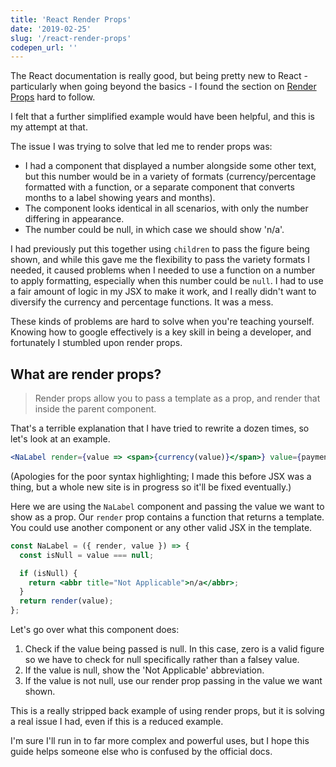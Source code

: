 ```yaml
---
title: 'React Render Props'
date: '2019-02-25'
slug: '/react-render-props'
codepen_url: ''
---
```


The React documentation is really good, but being pretty new to React - particularly when going beyond the basics - I found the section on [Render Props](https://reactjs.org/docs/render-props.html) hard to follow.

I felt that a further simplified example would have been helpful, and this is my attempt at that.

The issue I was trying to solve that led me to render props was:

- I had a component that displayed a number alongside some other text, but this number would be in a variety of formats (currency/percentage formatted with a function, or a separate component that converts months to a label showing years and months).
- The component looks identical in all scenarios, with only the number differing in appearance.
- The number could be null, in which case we should show 'n/a'.

I had previously put this together using `children` to pass the figure being shown, and while this gave me the flexibility to pass the variety formats I needed, it caused problems when I needed to use a function on a number to apply formatting, especially when this number could be `null`. I had to use a fair amount of logic in my JSX to make it work, and I really didn't want to diversify the currency and percentage functions. It was a mess.

These kinds of problems are hard to solve when you're teaching yourself. Knowing how to google effectively is a key skill in being a developer, and fortunately I stumbled upon render props.

## What are render props?

> Render props allow you to pass a template as a prop, and render that inside the parent component.

That's a terrible explanation that I have tried to rewrite a dozen times, so let's look at an example.

```jsx
<NaLabel render={value => <span>{currency(value)}</span>} value={paymentAmount} />
```

(Apologies for the poor syntax highlighting; I made this before JSX was a thing, but a whole new site is in progress so it'll be fixed eventually.)

Here we are using the `NaLabel` component and passing the value we want to show as a prop. Our `render` prop contains a function that returns a template. You could use another component or any other valid JSX in the template.

```jsx
const NaLabel = ({ render, value }) => {
  const isNull = value === null;

  if (isNull) {
    return <abbr title="Not Applicable">n/a</abbr>;
  }
  return render(value);
};
```

Let's go over what this component does:

1. Check if the value being passed is null. In this case, zero is a valid figure so we have to check for null specifically rather than a falsey value.
2. If the value is null, show the 'Not Applicable' abbreviation.
3. If the value is not null, use our render prop passing in the value we want shown.

This is a really stripped back example of using render props, but it is solving a real issue I had, even if this is a reduced example.

I'm sure I'll run in to far more complex and powerful uses, but I hope this guide helps someone else who is confused by the official docs.
